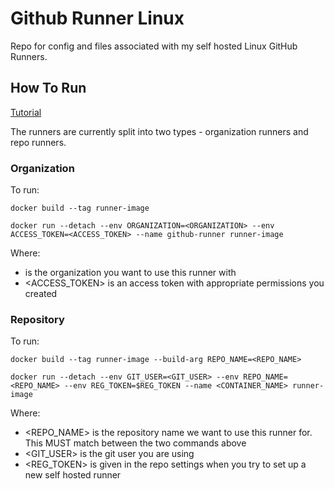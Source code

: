 # Github Runner Linux
Repo for config and files associated with my self hosted Linux GitHub Runners.

## How To Run
[Tutorial](https://testdriven.io/blog/github-actions-docker/)

The runners are currently split into two types - organization runners and repo runners.


### Organization
To run:

`docker build --tag runner-image`

`docker run --detach --env ORGANIZATION=<ORGANIZATION> --env ACCESS_TOKEN=<ACCESS_TOKEN> --name github-runner runner-image`


Where:
- <ORGANIZATION> is the organization you want to use this runner with
- <ACCESS_TOKEN> is an access token with appropriate permissions you created

### Repository
To run:

`docker build --tag runner-image --build-arg REPO_NAME=<REPO_NAME>`

`docker run --detach --env GIT_USER=<GIT_USER> --env REPO_NAME=<REPO_NAME> --env REG_TOKEN=$REG_TOKEN --name <CONTAINER_NAME> runner-image`

Where:
- <REPO_NAME> is the repository name we want to use this runner for. This MUST match between the two commands above
- <GIT_USER> is the git user you are using
- <REG_TOKEN> is given in the repo settings when you try to set up a new self hosted runner